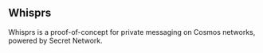 ## Whisprs

Whisprs is a proof-of-concept for private messaging on Cosmos networks, powered by Secret Network.

